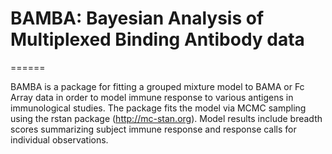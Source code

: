 # BAMBA: Bayesian Analysis of Multiplexed Binding Antibody data
======

BAMBA is a package for fitting a grouped mixture model to BAMA or Fc
Array data in order to model immune response to various antigens in
immunological studies. The package fits the model via MCMC sampling
using the rstan package (http://mc-stan.org). Model results
include breadth scores summarizing subject immune response and
response calls for individual observations.
